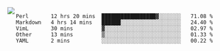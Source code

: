 

<a href="https://github.com/anuraghazra/github-readme-stats">
  <img align="left" src="https://github-readme-stats.vercel.app/api?username=kfly8&count_private=true&show_icons=true&theme=calm" />
</a>


<!--START_SECTION:waka-->
```text
Perl       12 hrs 20 mins  █████████████████▓░░░░░░░   71.08 % 
Markdown   4 hrs 14 mins   ██████░░░░░░░░░░░░░░░░░░░   24.40 % 
VimL       30 mins         ▓░░░░░░░░░░░░░░░░░░░░░░░░   02.97 % 
Other      13 mins         ▒░░░░░░░░░░░░░░░░░░░░░░░░   01.33 % 
YAML       2 mins          ░░░░░░░░░░░░░░░░░░░░░░░░░   00.22 % 
```
<!--END_SECTION:waka-->
